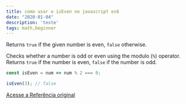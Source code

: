 ```yaml
---
title: como usar o isEven no javascript es6
date: "2020-01-04"
description: 'teste'
tags: math,beginner
---
```


Returns `true` if the given number is even, `false` otherwise.

Checks whether a number is odd or even using the modulo (`%`) operator.
Returns `true` if the number is even, `false` if the number is odd.

```js
const isEven = num => num % 2 === 0;
```

```js
isEven(3); // false
```


[Acesse a Referência original](http://github.com/30-seconds/)
